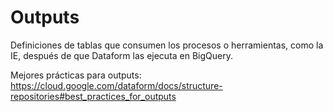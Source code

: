 # Outputs

Definiciones de tablas que consumen los procesos o herramientas, como la IE, después de que Dataform las ejecuta en BigQuery. 

Mejores prácticas para outputs: https://cloud.google.com/dataform/docs/structure-repositories#best_practices_for_outputs